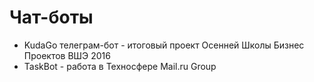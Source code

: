 # Чат-боты
-  KudaGo телеграм-бот - итоговый проект Осенней Школы Бизнес Проектов ВШЭ 2016
-  TaskBot - работа в Техносфере Mail.ru Group
